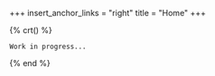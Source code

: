 +++
insert_anchor_links = "right"
title = "Home"
+++

{% crt() %}
```
Work in progress...
```
{% end %}







<!-- 

             .',;::::;,'.                max@fedora 
         .';:cccccccccccc:;,.            ---------- 
      .;cccccccccccccccccccccc;.         OS: Fedora Linux 40 (Workstation Edition) x86_64 
    .:cccccccccccccccccccccccccc:.       Host: 82L5 IdeaPad 5 Pro 16ACH6 
  .;ccccccccccccc;.:dddl:.;ccccccc;.     Kernel: 6.10.4-200.fc40.x86_64 
 .:ccccccccccccc;OWMKOOXMWd;ccccccc:.    Uptime: 9 hours, 46 mins 
.:ccccccccccccc;KMMc;cc;xMMc:ccccccc:.   Packages: 2462 (rpm), 18 (flatpak) 
,cccccccccccccc;MMM.;cc;;WW::cccccccc,   Shell: bash 5.2.26 
:cccccccccccccc;MMM.;cccccccccccccccc:   Resolution: 1920x1200 
:ccccccc;oxOOOo;MMM0OOk.;cccccccccccc:   DE: GNOME 46.4 
cccccc:0MMKxdd:;MMMkddc.;cccccccccccc;   WM: Mutter 
ccccc:XM0';cccc;MMM.;cccccccccccccccc'   WM Theme: Adwaita 
ccccc;MMo;ccccc;MMW.;ccccccccccccccc;    Theme: Adwaita [GTK2/3] 
ccccc;0MNc.ccc.xMMd:ccccccccccccccc;     Icons: Adwaita [GTK2/3] 
cccccc;dNMWXXXWM0::cccccccccccccc:,      Terminal: gnome-terminal 
cccccccc;.:odl:.;cccccccccccccc:,.       CPU: AMD Ryzen 7 5800H with Radeon Graphics (16) @ 4.463GHz 
:cccccccccccccccccccccccccccc:'.         GPU: AMD ATI Radeon Vega Series / Radeon Vega Mobile Series 
.:cccccccccccccccccccccc:;,..            Memory: 6475MiB / 13832MiB 
  '::cccccccccccccc::;,.
                                                                 
                                                                  -->


<!-- 
             ...:^^^^^^:...             
         .:~7J55PPPPPPP55Y?!^:.         
      .:!JPGBBGGGGPPPPPPPPPPP5J!:.      
    .^75BBBGGGGPPPPPPP5555555555Y7^.    
   :!5BBGGGGGPPPPPPP55555555555555Y7:   
  ^7PBGGGGGGPPPPPPP555555YYYYYYYY555?:  
 :!PBGGGGGPPPJ!!!!!!!!!!!!7YYYYYYYY557: 
.~JBGGGGGPPPP?.          :~YYYYYYYYY5Y~.
^!B####BBBBGG?.          :~YYYYYYYYYYY!.
^!#######BBBBJ.          :!YYYYYYYYYYY!:
^~B&#######BBJ.          :!GGPPP5YYYYY~.
.^Y&#########?.          .!GGGGGGGGPPJ:.
 :^B&########577777!!!!!!7?GGGGGGGBBG!. 
  :^B&&############BBBBBBBBBBBBBBBBG!:  
   .:5&&&##########BBBBBBBBBBBBBBB5^..  
    ..~P#&&&#############B#B###BP!:.    
      ..^JG#&&&&#############GJ~..      
         ..:!J5GB#####BBG5J!^..         
              ...::^^::...              
 -->








<!-- [_Tale of the Impenetrable City_](https://avatar.fandom.com/wiki/Ba_Sing_Se) -->


